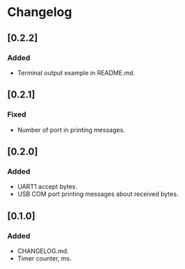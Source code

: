 # Changelog

## [0.2.2]

### Added

- Terminal output example in README.md.

## [0.2.1]

### Fixed

- Number of port in printing messages.

## [0.2.0]

### Added

- UART1 accept bytes.
- USB COM port printing messages about received bytes.

## [0.1.0]

### Added

- CHANGELOG.md.
- Timer counter, ms.